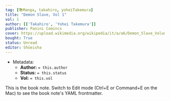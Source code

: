 ```yaml
---
tag: [📚Manga, takahiro, yoheiTakemura]
title: "Demon Slave, Vol 1"
vol: 1
author: [['Takahiro', 'Yohei Takemura']]
publisher: Panini Comincs
cover: https://upload.wikimedia.org/wikipedia/it/a/a6/Demon_Slave_Volume_1.png
bought: True
status: Unread
editor: Shūeisha
---
```



- Metadata:
	- **Author:** `= this.author`
	- **Status:** `= this.status`
	- **Vol:** `= this.vol`

This is the book note. Switch to Edit mode (Ctrl+E or Command+E on the Mac) to see the book note's YAML frontmatter.